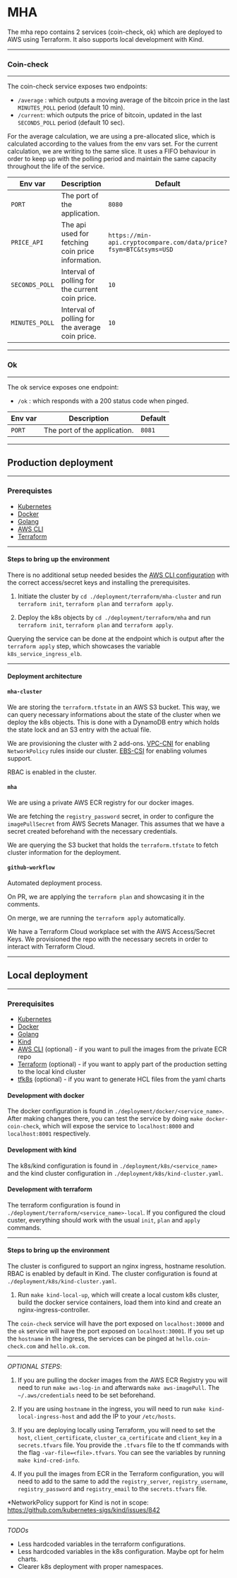 # MHA

The mha repo contains 2 services (coin-check, ok) which are deployed to AWS 
using Terraform. It also supports local development with Kind.

---
### Coin-check
---
The coin-check service exposes two endpoints:
- `/average` : which outputs a moving average of the bitcoin price in the last 
`MINUTES_POLL` period (default 10 min).
- `/current`: which outputs the price of bitcoin, updated in the last `SECONDS_POLL` 
period (default 10 sec).

For the average calculation, we are using a pre-allocated slice, which is 
calculated according to the values from the env vars set.
For the current calculation, we are writing to the same slice. It uses a FIFO
behaviour in order to keep up with the polling period and maintain the same
capacity throughout the life of the service.


|  Env var           | Description                                       | Default                                                                | 
|  -------------     | ------------------------------------------------- | ---------------------------------------------------------------------  |
|  `PORT`            | The port of the application.                      | `8080`                                                                 |
|  `PRICE_API`       | The api used for fetching coin price information. | `https://min-api.cryptocompare.com/data/price?fsym=BTC&tsyms=USD`      |
|  `SECONDS_POLL`    | Interval of polling for the current coin price.   | `10`                                                                   |
|  `MINUTES_POLL`    | Interval of polling for the average coin price.   | `10`                                                                   |

---
### Ok
---
The ok service exposes one endpoint:
- `/ok` : which responds with a 200 status code when pinged.

|  Env var           | Description                                       | Default                                                                | 
|  -------------     | ------------------------------------------------- | ---------------------------------------------------------------------  |
|  `PORT`            | The port of the application.                      | `8081`                                                                 |

---
## Production deployment
---

### Prerequistes

- [Kubernetes](https://kubernetes.io/docs/setup/)
- [Docker](https://docs.docker.com/engine/install/ubuntu/)
- [Golang](https://go.dev/doc/install)
- [AWS CLI](https://docs.aws.amazon.com/cli/latest/userguide/getting-started-install.html)
- [Terraform](https://developer.hashicorp.com/terraform/tutorials/aws-get-started/install-cli) 

---

#### Steps to bring up the environment

There is no additional setup needed besides the [AWS CLI configuration](https://docs.aws.amazon.com/cli/latest/userguide/cli-authentication-user.html) with the 
correct access/secret keys and installing the prerequisites.

1) Initiate the cluster by `cd ./deployment/terraform/mha-cluster` and run
`terraform init`, `terraform plan` and `terraform apply`.

1) Deploy the k8s objects by `cd ./deployment/terraform/mha` and run
`terraform init`, `terraform plan` and `terraform apply`.

Querying the service can be done at the endpoint which is output after the `terraform
apply` step, which showcases the variable `k8s_service_ingress_elb`.

---

#### Deployment architecture


#### `mha-cluster`

We are storing the `terraform.tfstate` in an AWS S3 bucket. This way, we can query
necessary informations about the state of the cluster when we deploy the k8s objects.
This is done with a DynamoDB entry which holds the state lock and an S3 entry with 
the actual file.

We are provisioning the cluster with 2 add-ons. [VPC-CNI](https://docs.aws.amazon.com/eks/latest/userguide/managing-vpc-cni.html)
for enabling `NetworkPolicy` rules inside our cluster. [EBS-CSI](https://docs.aws.amazon.com/eks/latest/userguide/ebs-csi.html)
for enabling volumes support.

RBAC is enabled in the cluster.

#### `mha`

We are using a private AWS ECR registry for our docker images.

We are fetching the `registry_password` secret, in order to configure the `imagePullSecret`
from AWS Secrets Manager. This assumes that we have a secret created beforehand with
the necessary credentials.

We are querying the S3 bucket that holds the `terraform.tfstate` to fetch cluster
information for the deployment.

#### `github-workflow`

Automated deployment process.

On PR, we are applying the `terraform plan` and showcasing it in the comments.

On merge, we are running the `terraform apply` automatically.

We have a Terraform Cloud workplace set with the AWS Access/Secret Keys. We 
provisioned the repo with the necessary secrets in order to interact with 
Terraform Cloud. 

---
## Local deployment
---

### Prerequisites

- [Kubernetes](https://kubernetes.io/docs/setup/)
- [Docker](https://docs.docker.com/engine/install/ubuntu/)
- [Golang](https://go.dev/doc/install)
- [Kind](https://kind.sigs.k8s.io/docs/user/quick-start/)
- [AWS CLI](https://docs.aws.amazon.com/cli/latest/userguide/getting-started-install.html) (optional) - if you want to pull the images from the private ECR repo
- [Terraform](https://developer.hashicorp.com/terraform/tutorials/aws-get-started/install-cli) (optional) - if you want to apply part of the production setting 
to the local kind cluster
- [tfk8s](https://github.com/jrhouston/tfk8s) (optional) - if you want to generate HCL files from the yaml charts

#### Development with docker
The docker configuration is found in `./deployment/docker/<service_name>`.
After making changes there, you can test the service by doing `make docker-coin-check`,
which will expose the service to `localhost:8000` and `localhost:8001` respectively.

#### Development with kind
The k8s/kind configuration is found in `./deployment/k8s/<service_name>` and the kind 
cluster configuration in `./deployment/k8s/kind-cluster.yaml`.

#### Development with terraform
The terraform configuration is found in `./deployment/terraform/<service_name>-local`.
If you configured the cloud custer, everything should work with the usual `init`,
`plan` and `apply` commands.

---

#### Steps to bring up the environment

The cluster is configured to support an nginx ingress, hostname resolution. 
RBAC is enabled by default in Kind. The cluster configuration is found at 
`./deployment/k8s/kind-cluster.yaml`.

1) Run `make kind-local-up`, which will create a local custom k8s cluster, build 
the docker service containers, load them into kind and create an nginx-ingress-controller.

The `coin-check` service will have the port exposed on `localhost:30000` and the 
`ok` service will have the port exposed on `localhost:30001`. If you set up the 
`hostname` in the ingress, the services can be pinged at `hello.coin-check.com` 
and `hello.ok.com`.

---

*OPTIONAL STEPS*:

1) If you are pulling the docker images from the AWS ECR Registry you will need
to run `make aws-log-in` and afterwards `make aws-imagePull`. The `~/.aws/credentials` 
need to be set beforehand.

2) If you are using `hostname` in the ingress, you will need to run `make kind-local-ingress-host`
and add the IP to your `/etc/hosts`.

3) If you are deploying locally using Terraform, you will need to set the `host`,
`client_certificate`, `cluster_ca_certificate` and `client_key` in a `secrets.tfvars` file.
You provide the `.tfvars` file to the tf commands with the flag `-var-file=<file>.tfvars`.
You can see the variables by running `make kind-cred-info`. 

4) If you pull the images from ECR in the Terraform configuration, you will need to add to the same 
to add the `registry_server`, `registry_username`, `registry_password` and 
`registry_email` to the `secrets.tfvars` file.

*NetworkPolicy support for Kind is not in scope: https://github.com/kubernetes-sigs/kind/issues/842

---

*TODOs*

- Less hardcoded variables in the terraform configurations.
- Less hardcoded variables in the k8s configuration. Maybe opt for helm charts.
- Clearer k8s deployment with proper namespaces.
